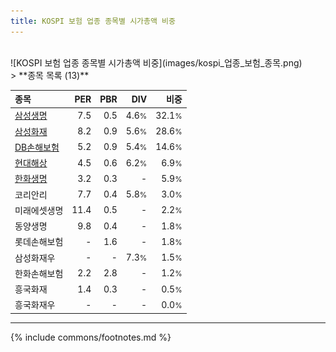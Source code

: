 ```yaml
---
title: KOSPI 보험 업종 종목별 시가총액 비중
---
```

<br>
![KOSPI 보험 업종 종목별 시가총액 비중](images/kospi_업종_보험_종목.png)
<br>
> **종목 목록 (13)**<a id="list"></a>

| **종목** | **PER** | **PBR** | **DIV** | **비중** |
| :------- | ------: | ------: | ------: | -------: |
| [삼성생명](/032830/) | 7.5 | 0.5 | 4.6<small>%</small> | 32.1<small>%</small> |
| [삼성화재](/000810/) | 8.2 | 0.9 | 5.6<small>%</small> | 28.6<small>%</small> |
| [DB손해보험](/005830/) | 5.2 | 0.9 | 5.4<small>%</small> | 14.6<small>%</small> |
| [현대해상](/001450/) | 4.5 | 0.6 | 6.2<small>%</small> | 6.9<small>%</small> |
| [한화생명](/088350/) | 3.2 | 0.3 | - | 5.9<small>%</small> |
| 코리안리 | 7.7 | 0.4 | 5.8<small>%</small> | 3.0<small>%</small> |
| 미래에셋생명 | 11.4 | 0.5 | - | 2.2<small>%</small> |
| 동양생명 | 9.8 | 0.4 | - | 1.8<small>%</small> |
| 롯데손해보험 | - | 1.6 | - | 1.8<small>%</small> |
| 삼성화재우 | - | - | 7.3<small>%</small> | 1.5<small>%</small> |
| 한화손해보험 | 2.2 | 2.8 | - | 1.2<small>%</small> |
| 흥국화재 | 1.4 | 0.3 | - | 0.5<small>%</small> |
| 흥국화재우 | - | - | - | 0.0<small>%</small> |

---
{% include commons/footnotes.md %}